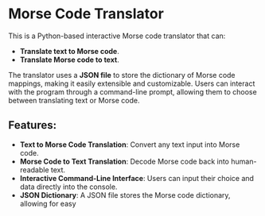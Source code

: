 # Morse Code Translator

This is a Python-based interactive Morse code translator that can:

- **Translate text to Morse code**.
- **Translate Morse code to text**.

The translator uses a **JSON file** to store the dictionary of Morse code mappings, making it easily extensible and customizable. Users can interact with the program through a command-line prompt, allowing them to choose between translating text or Morse code.

## Features:
- **Text to Morse Code Translation**: Convert any text input into Morse code.
- **Morse Code to Text Translation**: Decode Morse code back into human-readable text.
- **Interactive Command-Line Interface**: Users can input their choice and data directly into the console.
- **JSON Dictionary**: A JSON file stores the Morse code dictionary, allowing for easy
